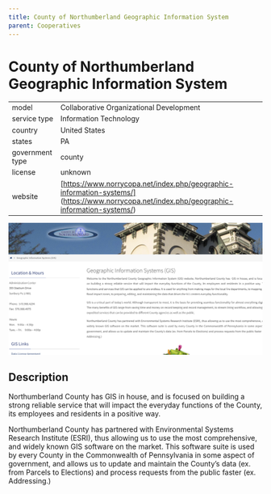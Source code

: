 ```yaml
---
title: County of Northumberland Geographic Information System
parent: Cooperatives
---
```


# County of Northumberland Geographic Information System

|                   |                                          |
|:------------------|:-----------------------------------------|
| model             | Collaborative Organizational Development
| service type      | Information Technology
| country           | United States
| states            | PA
| government type   | county
| license           | unknown
| website           | [https://www.norrycopa.net/index.php/geographic-information-systems/] (https://www.norrycopa.net/index.php/geographic-information-systems/)

![CNGIS screenshot](images/cngis.jpg)

## Description
Northumberland County has GIS in house, and is focused on building a strong reliable service that will impact the everyday functions of the County, its employees and residents in a positive way.

Northumberland County has partnered with Environmental Systems Research Institute (ESRI), thus allowing us to use the most comprehensive, and widely known GIS software on the market. This software suite is used by every County in the Commonwealth of Pennsylvania in some aspect of government, and allows us to update and maintain the County’s data (ex. from Parcels to Elections) and process requests from the public faster (ex. Addressing.)
